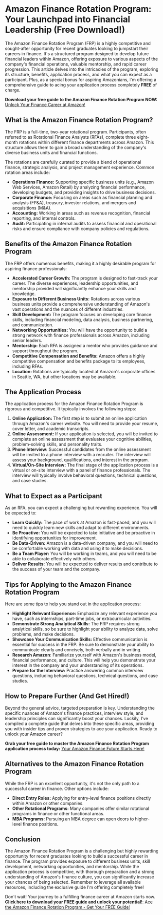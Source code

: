 # Amazon Finance Rotation Program: Your Launchpad into Financial Leadership (Free Download!)

The Amazon Finance Rotation Program (FRP) is a highly competitive and sought-after opportunity for recent graduates looking to jumpstart their careers in finance. It's a structured program designed to develop future financial leaders within Amazon, offering exposure to various aspects of the company's financial operations, valuable mentorship, and rapid career progression. This article delves into the intricacies of the program, exploring its structure, benefits, application process, and what you can expect as a participant. Plus, as a special bonus for aspiring Amazonians, I'm offering a comprehensive guide to acing your application process completely **FREE** of charge.

**Download your free guide to the Amazon Finance Rotation Program NOW:** [Unlock Your Finance Career at Amazon!](https://udemywork.com/amazon-finance-rotation-program)

## What is the Amazon Finance Rotation Program?

The FRP is a full-time, two-year rotational program. Participants, often referred to as Rotational Finance Analysts (RFAs), complete three eight-month rotations within different finance departments across Amazon. This structure allows them to gain a broad understanding of the company's diverse business units and financial functions.

The rotations are carefully curated to provide a blend of operational finance, strategic analysis, and project management experience. Common rotation areas include:

*   **Operations Finance:** Supporting specific business units (e.g., Amazon Web Services, Amazon Retail) by analyzing financial performance, developing budgets, and providing insights to drive business decisions.
*   **Corporate Finance:** Focusing on areas such as financial planning and analysis (FP&A), treasury, investor relations, and mergers and acquisitions (M&A).
*   **Accounting:** Working in areas such as revenue recognition, financial reporting, and internal controls.
*   **Audit:** Participating in internal audits to assess financial and operational risks and ensure compliance with company policies and regulations.

## Benefits of the Amazon Finance Rotation Program

The FRP offers numerous benefits, making it a highly desirable program for aspiring finance professionals:

*   **Accelerated Career Growth:** The program is designed to fast-track your career. The diverse experiences, leadership opportunities, and mentorship provided will significantly enhance your skills and knowledge.
*   **Exposure to Different Business Units:** Rotations across various business units provide a comprehensive understanding of Amazon's vast operations and the nuances of different industries.
*   **Skill Development:** The program focuses on developing core finance skills, including financial modeling, data analysis, business partnering, and communication.
*   **Networking Opportunities:** You will have the opportunity to build a strong network with finance professionals across Amazon, including senior leaders.
*   **Mentorship:** Each RFA is assigned a mentor who provides guidance and support throughout the program.
*   **Competitive Compensation and Benefits:** Amazon offers a highly competitive compensation and benefits package to its employees, including RFAs.
*   **Location:** Rotations are typically located at Amazon's corporate offices in Seattle, WA, but other locations may be available.

## The Application Process

The application process for the Amazon Finance Rotation Program is rigorous and competitive. It typically involves the following steps:

1.  **Online Application:** The first step is to submit an online application through Amazon's career website. You will need to provide your resume, cover letter, and academic transcripts.
2.  **Online Assessment:** If your application is selected, you will be invited to complete an online assessment that evaluates your cognitive abilities, problem-solving skills, and personality traits.
3.  **Phone Interview:** Successful candidates from the online assessment will be invited to a phone interview with a recruiter. The interview will assess your background, qualifications, and interest in the program.
4.  **Virtual/On-Site Interview:** The final stage of the application process is a virtual or on-site interview with a panel of finance professionals. The interview will typically involve behavioral questions, technical questions, and case studies.

## What to Expect as a Participant

As an RFA, you can expect a challenging but rewarding experience. You will be expected to:

*   **Learn Quickly:** The pace of work at Amazon is fast-paced, and you will need to quickly learn new skills and adapt to different environments.
*   **Be Proactive:** You will be expected to take initiative and be proactive in identifying opportunities for improvement.
*   **Be Data-Driven:** Amazon is a data-driven company, and you will need to be comfortable working with data and using it to make decisions.
*   **Be a Team Player:** You will be working in teams, and you will need to be able to collaborate effectively with others.
*   **Deliver Results:** You will be expected to deliver results and contribute to the success of your team and the company.

## Tips for Applying to the Amazon Finance Rotation Program

Here are some tips to help you stand out in the application process:

*   **Highlight Relevant Experience:** Emphasize any relevant experience you have, such as internships, part-time jobs, or extracurricular activities.
*   **Demonstrate Strong Analytical Skills:** The FRP requires strong analytical skills, so be sure to highlight your ability to analyze data, solve problems, and make decisions.
*   **Showcase Your Communication Skills:** Effective communication is essential for success in the FRP. Be sure to demonstrate your ability to communicate clearly and concisely, both verbally and in writing.
*   **Research Amazon:** Familiarize yourself with Amazon's business model, financial performance, and culture. This will help you demonstrate your interest in the company and your understanding of its operations.
*   **Prepare for the Interview:** Practice answering common interview questions, including behavioral questions, technical questions, and case studies.

## How to Prepare Further (And Get Hired!)

Beyond the general advice, targeted preparation is key. Understanding the specific nuances of Amazon's finance practices, interview style, and leadership principles can significantly boost your chances. Luckily, I've compiled a complete guide that delves into these specific areas, providing you with insider tips and proven strategies to ace your application. Ready to unlock your Amazon career?

**Grab your free guide to master the Amazon Finance Rotation Program application process today:** [Your Amazon Finance Future Starts Here!](https://udemywork.com/amazon-finance-rotation-program)

## Alternatives to the Amazon Finance Rotation Program

While the FRP is an excellent opportunity, it's not the only path to a successful career in finance. Other options include:

*   **Direct Entry Roles:** Applying for entry-level finance positions directly within Amazon or other companies.
*   **Other Rotational Programs:** Many companies offer similar rotational programs in finance or other functional areas.
*   **MBA Programs:** Pursuing an MBA degree can open doors to higher-level finance positions.

## Conclusion

The Amazon Finance Rotation Program is a challenging but highly rewarding opportunity for recent graduates looking to build a successful career in finance. The program provides exposure to different business units, skill development, networking opportunities, and mentorship. While the application process is competitive, with thorough preparation and a strong understanding of Amazon's finance culture, you can significantly increase your chances of being selected. Remember to leverage all available resources, including the exclusive guide I'm offering completely free!

Don't wait! Your journey to a fulfilling finance career at Amazon starts now. **Click here to download your FREE guide and unlock your potential!**: [Ace the Amazon Finance Rotation Program - Get Your FREE Guide!](https://udemywork.com/amazon-finance-rotation-program)
